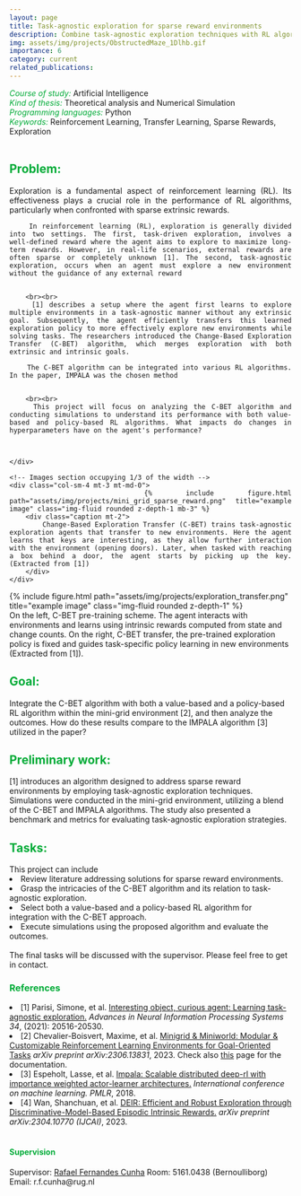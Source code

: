 ```yaml
---
layout: page
title: Task-agnostic exploration for sparse reward environments
description: Combine task-agnostic exploration techniques with RL algorithms to solve sparse reward environments
img: assets/img/projects/ObstructedMaze_1Dlhb.gif
importance: 6
category: current
related_publications: 
---
```



<style>
    h7:after {
        content: "\A";
        white-space: pre;
    }
</style>
<h6 style="color: #00ab37;display: inline">Course of study:</h6>
<h7 style="display: inline;">Artificial Intelligence</h7>

<h6 style="color: #00ab37;display: inline">Kind of thesis:</h6> 
<h7 style="display: inline;">Theoretical analysis and Numerical Simulation</h7>

<h6 style="color: #00ab37; display: inline">Programming languages:</h6>
<h7 style="display: inline;">Python</h7>

<h6 style="color: #00ab37; display: inline">Keywords:</h6>
<h7 style="display: inline;">Reinforcement Learning, Transfer Learning, Sparse Rewards, Exploration</h7>

<br>
<h2 style="color: #00ab37;">Problem:</h2>
<div class="row">
    <!-- Text section occupying 2/3 of the width -->
    <div class="col-sm-8 mt-3 mt-md-0" style="text-align: justify;">
        Exploration is a fundamental aspect of reinforcement learning (RL). Its effectiveness plays a crucial role in the performance of RL algorithms, particularly when confronted with sparse extrinsic rewards.

        In reinforcement learning (RL), exploration is generally divided into two settings. The first, task-driven exploration, involves a well-defined reward where the agent aims to explore to maximize long-term rewards. However, in real-life scenarios, external rewards are often sparse or completely unknown [1]. The second, task-agnostic exploration, occurs when an agent must explore a new environment without the guidance of any external reward


        <br><br>
        [1] describes a setup where the agent first learns to explore multiple environments in a task-agnostic manner without any extrinsic goal. Subsequently, the agent efficiently transfers this learned exploration policy to more effectively explore new environments while solving tasks. The researchers introduced the Change-Based Exploration Transfer (C-BET) algorithm, which merges exploration with both extrinsic and intrinsic goals.

        The C-BET algorithm can be integrated into various RL algorithms. In the paper, IMPALA was the chosen method
 

        <br><br>
        This project will focus on analyzing the C-BET algorithm and conducting simulations to understand its performance with both value-based and policy-based RL algorithms. What impacts do changes in hyperparameters have on the agent's performance?


        
    </div>

    <!-- Images section occupying 1/3 of the width -->
    <div class="col-sm-4 mt-3 mt-md-0">
        {% include figure.html path="assets/img/projects/mini_grid_sparse_reward.png" title="example image" class="img-fluid rounded z-depth-1 mb-3" %}
        <div class="caption mt-2">
            Change-Based Exploration Transfer (C-BET) trains task-agnostic exploration agents that transfer to new environments. Here the agent learns that keys are interesting, as they allow further interaction with the environment (opening doors). Later, when tasked with reaching a box behind a door, the agent starts by picking up the key. (Extracted from [1])
        </div>
    </div>
</div>

<div class="row">
    <div class="col-sm mt-3 mt-md-0">
        {% include figure.html path="assets/img/projects/exploration_transfer.png" title="example image" class="img-fluid rounded z-depth-1" %}
        <div class="caption mt-2">
            On the left, C-BET pre-training scheme. The agent interacts with environments and learns using intrinsic rewards computed from state and change counts. On the right, C-BET transfer, the pre-trained exploration policy is fixed and guides task-specific policy learning in new environments (Extracted from [1]).
        </div>
    </div>
</div>

<h2 style="color: #00ab37;">Goal:</h2>
Integrate the C-BET algorithm with both a value-based and a policy-based RL algorithm within the mini-grid environment [2], and then analyze the outcomes. How do these results compare to the IMPALA algorithm [3] utilized in the paper?

<br>
<h2 style="color: #00ab37;">Preliminary work:</h2>
[1] introduces an algorithm designed to address sparse reward environments by employing task-agnostic exploration techniques. Simulations were conducted in the mini-grid environment, utilizing a blend of the C-BET and IMPALA algorithms. The study also presented a benchmark and metrics for evaluating task-agnostic exploration strategies.

<br>
<h2 style="color: #00ab37;">Tasks:</h2>
This project can include
<li>Review literature addressing solutions for sparse reward environments.</li>
<li>Grasp the intricacies of the C-BET algorithm and its relation to task-agnostic exploration.</li>
<li>Select both a value-based and a policy-based RL algorithm for integration with the C-BET approach.</li>
<li>Execute simulations using the proposed algorithm and evaluate the outcomes.</li>
<br>
The final tasks will be discussed with the supervisor. Please feel free to get in contact.
 

<br>
<h3 style="color: #00ab37;">References</h3>

<li>[1] Parisi, Simone, et al. <a href="https://www.davidsilver.uk/wp-content/uploads/2020/09/Fast-reinforcement.pdf">Interesting object, curious agent: Learning task-agnostic exploration.</a> <i>Advances in Neural Information Processing Systems 34</i>, (2021): 20516-20530.</li>

<li>[2] Chevalier-Boisvert, Maxime, et al. <a href="http://proceedings.mlr.press/v139/gupta21a">Minigrid & Miniworld: Modular & Customizable Reinforcement Learning Environments for Goal-Oriented Tasks</a> <i>arXiv preprint arXiv:2306.13831</i>, 2023. Check also <a href="https://minigrid.farama.org/">this</a> page for the documentation.</li>

<li>[3] Espeholt, Lasse, et al. <a href="http://proceedings.mlr.press/v80/espeholt18a.html">Impala: Scalable distributed deep-rl with importance weighted actor-learner architectures.</a> <i>International conference on machine learning. PMLR</i>, 2018.</li>

<li>[4] Wan, Shanchuan, et al. <a href="https://arxiv.org/abs/2304.10770">DEIR: Efficient and Robust Exploration through Discriminative-Model-Based Episodic Intrinsic Rewards.</a> <i>arXiv preprint arXiv:2304.10770 (IJCAI)</i>, 2023.</li>


<br>
<h4 style="color: #00ab37;">Supervision</h4>
Supervisor: <a href="https://www.rug.nl/staff/r.f.cunha/?lang=en">Rafael Fernandes Cunha</a>  
Room: 5161.0438 (Bernoulliborg)  
Email: r.f.cunha@rug.nl
